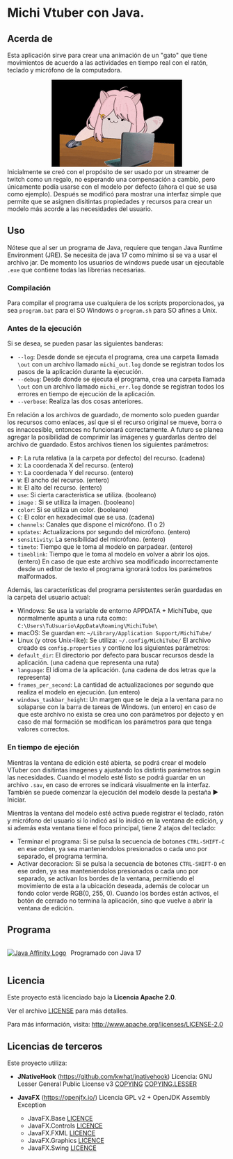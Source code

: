 Michi Vtuber con Java.
======================

## Acerda de
Esta aplicación sirve para crear una animación de un "gato" que tiene movimientos de acuerdo a las actividades en tiempo real con el ratón, teclado y micrófono de la computadora.
<div style="text-align:center;">
  <img src="./res/example.gif" alt="Gif de cómo se ve el programa" width="300" height="200">
</div>
Inicialmente se creó con el propósito de ser usado por un streamer de twitch como un regalo, no esperando una compensación a cambio, pero únicamente podía usarse con el modelo por defecto (ahora el que se usa como ejemplo). Después se modificó para mostrar una interfaz simple que permite que se asignen disitintas propiedades y recursos para crear un modelo más acorde a las necesidades del usuario.

## Uso
Nótese que al ser un programa de Java, requiere que tengan Java Runtime Environment (JRE). Se necesita de java 17 como mínimo si se va a usar el archivo jar. De momento los usuarios de windows puede usar un ejecutable `.exe` que contiene todas las librerías necesarias.

### Compilación
Para compilar el programa use cualquiera de los scripts proporcionados, ya sea `program.bat` para el SO Windows o `program.sh` para SO afines a Unix.

### Antes de la ejecución
Si se desea, se pueden pasar las siguientes banderas:
 * `--log`: Desde donde se ejecuta el programa, crea una carpeta llamada `\out` con un archivo llamado `michi_out.log` donde se registran todos los pasos de la aplicación durante la ejecución.
 * `--debug`: Desde donde se ejecuta el programa, crea una carpeta llamada `\out` con un archivo llamado `michi_err.log` donde se registran todos los errores en tiempo de ejecución de la aplicación.
 * `--verbose`: Realiza las dos cosas anteriores.

En relación a los archivos de guardado, de momento solo pueden guardar los recursos como enlaces, así que si el recurso original se mueve, borra o es innaccesible, entonces no funcionará correctamente. A futuro se planea agregar la posibilidad de comprimir las imágenes y guardarlas dentro del archivo de guardado.
Estos archivos tienen los siguientes parámetros:
 * `P`: La ruta relativa (a la carpeta por defecto) del recurso. (cadena)
 * `X`: La coordenada X del recurso. (entero)
 * `Y`: La coordenada Y del recurso. (entero)
 * `W`: El ancho del recurso. (entero)
 * `H`: El alto del recurso. (entero)
 * `use`: Si cierta característica se utiliza. (booleano)
 * `image` : Si se utiliza la imagen. (booleano)
 * `color`: Si se utiliza un color. (booleano)
 * `C`: El color en hexadecimal que se usa. (cadena)
 * `channels`: Canales que dispone el micrófono. (1 o 2)
 * `updates`: Actualizacions por segundo del micrófono. (entero)
 * `sensitivity`: La sensibilidad del micrófono. (entero)
 * `timeto`: Tiempo que le toma al modelo en parpadear. (entero)
 * `timeblink`: Tiempo que le toma al modelo en volver a abrir los ojos. (entero)
 En caso de que este archivo sea modificado incorrectamente desde un editor de texto el programa ignorará todos los parámetros malformados.

Además, las características del programa persistentes serán guardadas en la carpeta del usuario actual:
 * Windows: Se usa la variable de entorno APPDATA + MichiTube, que normalmente apunta a una ruta como: `C:\Users\TuUsuario\AppData\Roaming\MichiTube\`
 * macOS: Se guardan en: `~/Library/Application Support/MichiTube/`
 * Linux (y otros Unix-like): Se utiliza: `~/.config/MichiTube/`
El archivo creado es `config.properties` y contiene los siguientes parámetros:
 * `default_dir`: El directorio por defecto para buscar recursos desde la aplicación. (una cadena que representa una ruta)
 * `language`: El idioma de la aplicación. (una cadena de dos letras que la representa)
 * `frames_per_second`: La cantidad de actualizaciones por segundo que realiza el modelo en ejecución. (un entero)
 * `windows_taskbar_height`: Un margen que se le deja a la ventana para no solaparse con la barra de tareas de Windows. (un entero)
 en caso de que este archivo no exista se crea uno con parámetros por dejecto y en caso de mal formación se modifican los parámetros para que tenga valores correctos.

### En tiempo de ejeción
Mientras la ventana de edición esté abierta, se podrá crear el modelo VTuber con disitintas imagenes y ajustando los distintis parámetros según las necesidades. Cuando el modelo esté listo se podrá guardar en un archivo `.sav`, en caso de errores se indicará visualmente en la interfaz. También se puede comenzar la ejecución del modelo desde la pestaña ▶ Iniciar.

Mientras la ventana del modelo esté activa puede registrar el teclado, ratón y micrófono del usuario si lo indicó así lo inidicó en la ventana de edición, y si además esta ventana tiene el foco principal, tiene 2 atajos del teclado:
 * Terminar el programa: Si se pulsa la secuencia de botones `CTRL-SHIFT-C` en ese orden, ya sea manteniendolos presionados o cada uno por separado, el programa termina.
 * Activar decoracion: Si se pulsa la secuencia de botones `CTRL-SHIFT-D` en ese orden, ya sea manteniendolos presionados o cada uno por separado, se activan los bordes de la ventana, permitiendo el movimiento de esta a la ubicación deseada, además de colocar un fondo color verde RGB(0, 255, 0).
Cuando los bordes están activos, el botón de cerrado no termina la aplicación, sino que vuelve a abrir la ventana de edición.

## Programa
<div style="display: flex; align-items: center;">
  <a href="https://dev.java">
    <img src="https://dev.java/assets/images/java-affinity-logo-icode-lg.png" alt="Java Affinity Logo" width="70px" />
  </a>
  <p style="margin-left: 10px;">Programado con Java 17</p>
</div>

## Licencia
Este proyecto está licenciado bajo la **Licencia Apache 2.0**.

Ver el archivo [LICENSE](LICENSE) para más detalles.

Para más información, visita: http://www.apache.org/licenses/LICENSE-2.0

## Licencias de terceros
Este proyecto utiliza:

- **JNativeHook** (https://github.com/kwhat/jnativehook)
  Licencia: GNU Lesser General Public License v3
  [COPYING](legal/jnativehook-2.2.2/COPYING.md)
  [COPYING.LESSER](legal/jnativehook-2.2.2/COPYING.LESSER.md)

- **JavaFX** (https://openjfx.io/) Licencia GPL v2 + OpenJDK Assembly Exception
  - JavaFX.Base [LICENCE](legal/javafx-17.0.16/javafx.base/LICENSE)
  - JavaFX.Controls [LICENCE](legal/javafx-17.0.16/javafx.controls/LICENSE)
  - JavaFX.FXML [LICENCE](legal/javafx-17.0.16/javafx.fxml/LICENSE)
  - JavaFX.Graphics [LICENCE](legal/javafx-17.0.16/javafx.graphics/LICENSE)
  - JavaFX.Swing [LICENCE](legal/javafx-17.0.16/javafx.swing/LICENSE)
